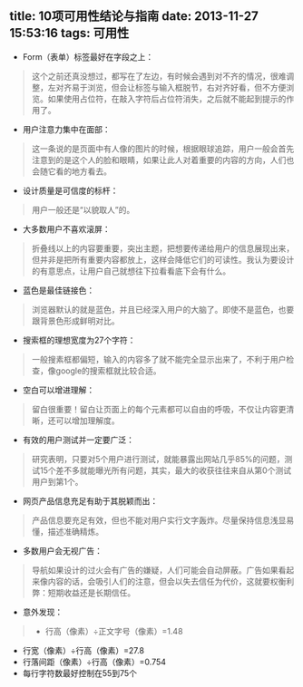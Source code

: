 title: 10项可用性结论与指南
date: 2013-11-27 15:53:16
tags: 可用性
---

- Form（表单）标签最好在字段之上：
> 这个之前还真没想过，都写在了左边，有时候会遇到对不齐的情况，很难调整，左对齐易于浏览，但会让标签与输入框脱节，右对齐好看，但不方便浏览。如果使用占位符，在敲入字符后占位符消失，之后就不能起到提示的作用了。
- 用户注意力集中在面部：
> 这一条说的是页面中有人像的图片的时候，根据眼球追踪，用户一般会首先注意到的是这个人的脸和眼睛，如果让此人对着重要的内容的方向，人们也会随它看的地方看去。
- 设计质量是可信度的标杆：
> 用户一般还是“以貌取人”的。
- 大多数用户不喜欢滚屏：
> 折叠线以上的内容要重要，突出主题，把想要传递给用户的信息展现出来，但并非是把所有重要内容都放上，这样会降低它们的可读性。我认为要设计的有意思点，让用户自己就想往下拉看看底下会有什么。
- 蓝色是最佳链接色：
> 浏览器默认的就是蓝色，并且已经深入用户的大脑了。即使不是蓝色，也要跟背景色形成鲜明对比。
- 搜索框的理想宽度为27个字符：
> 一般搜素框都偏短，输入的内容多了就不能完全显示出来了，不利于用户检查，像google的搜索框就比较合适。
- 空白可以增进理解：
> 留白很重要！留白让页面上的每个元素都可以自由的呼吸，不仅让内容更清晰，还可以增加理解度。
- 有效的用户测试并一定要广泛：
> 研究表明，只要对5个用户进行测试，就能暴露出网站几乎85%的问题，测试15个差不多就能曝光所有问题，其实，最大的收获往往来自从第0个测试用户到第1个。
- 网页产品信息充足有助于其脱颖而出：
> 产品信息要充足有效，但也不能对用户实行文字轰炸。尽量保持信息浅显易懂，描述准确精炼。
- 多数用户会无视广告：
> 导航如果设计的过火会有广告的嫌疑，人们可能会自动屏蔽。广告如果看起来像内容的话，会吸引人们的注意，但会以失去信任为代价，这就要权衡利弊：短期收益还是长期信任。
- 意外发现：
>  - 行高（像素）÷正文字号（像素）=1.48
   - 行宽（像素）÷行高（像素）=27.8
   - 行落间距（像素）÷行高（像素）=0.754
   - 每行字符数最好控制在55到75个  
